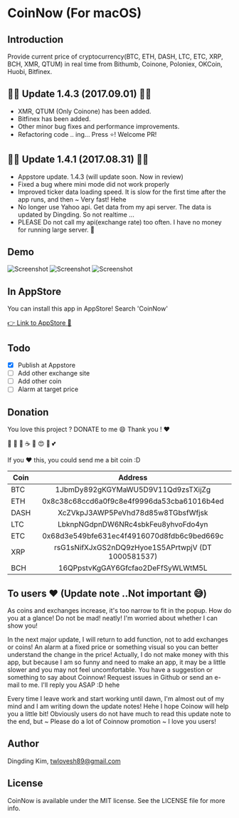CoinNow (For macOS)
===================

## Introduction

Provide current price of cryptocurrency(BTC, ETH, DASH, LTC, ETC, XRP, BCH, XMR, QTUM) in real time from Bithumb, Coinone, Poloniex, OKCoin, Huobi, Bitfinex.

## 🔔🌟 Update 1.4.3 (2017.09.01) 🌟🔔

- XMR, QTUM (Only Coinone) has been added.
- Bitfinex has been added.
- Other minor bug fixes and performance improvements. 
- Refactoring code .. ing... Press ⭐️! Welcome PR!

## 🔔🌟 Update 1.4.1 (2017.08.31) 🌟🔔

- Appstore update. 1.4.3 (will update soon. Now in review)
- Fixed a bug where mini mode did not work properly
- Improved ticker data loading speed. It is slow for the first time after the app runs, and then ~ Very fast! Hehe
- No longer use Yahoo api. Get data from my api server.
  The data is updated by Dingding. So not realtime ... 
- PLEASE Do not call my api(exchange rate) too often. I have no money for running large server. 🤑

## Demo

![Screenshot](https://github.com/DingdingKim/CoinNow/blob/master/ScreenShot/screenshot1.jpg)
![Screenshot](https://github.com/DingdingKim/CoinNow/blob/master/ScreenShot/screenshot1_1.jpg)
![Screenshot](https://github.com/DingdingKim/CoinNow/blob/master/ScreenShot/screenshot2.jpg)

## In AppStore
You can install this app in AppStore! Search 'CoinNow'

[👉 Link to AppStore 🍎](https://itunes.apple.com/kr/app/coinnow-%EC%8B%A4%EC%8B%9C%EA%B0%84-%EC%BD%94%EC%9D%B8-%EA%B0%80%EA%B2%A9-%EC%A0%95%EB%B3%B4/id1255102809?mt=12)

## Todo
- [x] Publish at Appstore
- [ ] Add other exchange site
- [ ] Add other coin
- [ ] Alarm at target price

## Donation

You love this project ? DONATE to me 😄 Thank you ! ❤️

🍗 🍕 🍔 ☕ 🍻 😍 💃 💕

If you :heart: this, you could send me a bit coin :D

| Coin | Address|
|------|:--------:|
| BTC | 1JbmDy892gKGYMaWU5D9V11Qd9zsTXijZg |
| ETH | 0x8c38c68ccd6a0f9c8e4f9996da53cba61016b4ed | 
| DASH | XcZVkpJ3AWP5PeVhd78d85w8TGbsfWfjsk |
| LTC | LbknpNGdpnDW6NRc4sbkFeu8yhvoFdo4yn |
| ETC | 0x68d3e549bfe631ec4f4916070d8fdb6c9bed669c |
| XRP | rsG1sNifXJxGS2nDQ9zHyoe1S5APrtwpjV (DT 1000581537) |
| BCH | 16QPpstvKgGAY6Gfcfao2DeFfSyWLWtM5L |

## To users ❤️ (Update note ..Not important 😅)
As coins and exchanges increase, it's too narrow to fit in the popup.
How do you at a glance! Do not be mad! neatly! I'm worried about whether I can show you!

In the next major update, I will return to add function, not to add exchanges or coins!
An alarm at a fixed price or something visual so you can better understand the change in the price!
Actually, I do not make money with this app, but because I am so funny and need to make an app, it may be a little slower and you may not feel uncomfortable.
You have a suggestion or something to say about Coinnow! 
Request issues in Github or send an e-mail to me. I'll reply you ASAP :D hehe

Every time I leave work and start working until dawn, I'm almost out of my mind and I am writing down the update notes! Hehe
I hope Coinow will help you a little bit!
Obviously users do not have much to read this update note to the end, but ~
Please do a lot of Coinnow promotion ~ I love you users!


## Author

Dingding Kim, twlovesh89@gmail.com

## License

CoinNow is available under the MIT license. See the LICENSE file for more info.
